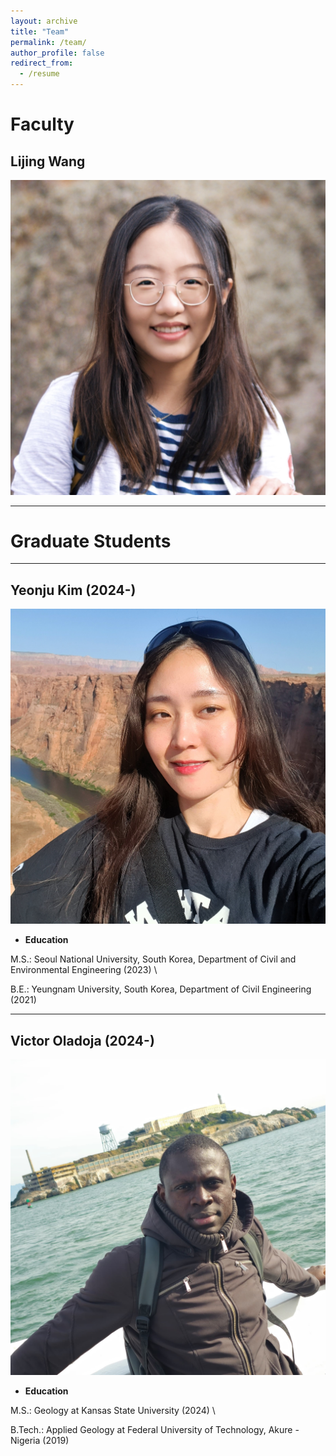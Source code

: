 ```yaml
---
layout: archive
title: "Team"
permalink: /team/
author_profile: false
redirect_from:
  - /resume
---
```


# Faculty

## Lijing Wang
![Lijing Wang](https://raw.githubusercontent.com/lijingwang/lijingwang.github.io/master/images/Lijing_profile_old2.JPG)

---

# Graduate Students 

--- 

## Yeonju Kim (2024-)
![Yeonju Kim](https://raw.githubusercontent.com/lijingwang/lijingwang.github.io/master/images/Yeonju_Kim_2024.jpg)

- **Education** 

M.S.: Seoul National University, South Korea, Department of Civil and Environmental Engineering (2023) \\ 

B.E.: Yeungnam University, South Korea, Department of Civil Engineering (2021)



---

## Victor Oladoja (2024-)

![Victor Oladoja](https://raw.githubusercontent.com/lijingwang/lijingwang.github.io/master/images/Victor_Oladoja_2024.jpg)

- **Education** 

M.S.: Geology at Kansas State University (2024) \\ 

B.Tech.: Applied Geology at Federal University of Technology, Akure - Nigeria (2019)




